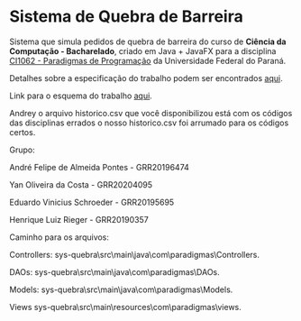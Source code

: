 # Sistema de Quebra de Barreira

Sistema que simula pedidos de quebra de barreira do curso de **Ciência da Computação - Bacharelado**, criado em Java + JavaFX para a disciplina [CI1062 - Paradigmas de Programação](https://www.inf.ufpr.br/andrey/ci062/) da Universidade Federal do Paraná.

Detalhes sobre a especificação do trabalho podem ser encontrados [aqui](https://www.inf.ufpr.br/andrey/ci062/trabalho_ci062_2019_2.pdf).


Link para o esquema do trabalho [aqui](https://imageup.me/ga).

Andrey o arquivo historico.csv que você disponibilizou está com os códigos das disciplinas errados o nosso historico.csv foi arrumado para os códigos certos.

Grupo:

André Felipe de Almeida Pontes - GRR20196474

Yan Oliveira da Costa - GRR20204095

Eduardo Vinicius Schroeder - GRR20195695

Henrique Luiz Rieger - GRR20190357


Caminho para os arquivos:

Controllers: sys-quebra\src\main\java\com\paradigmas\Controllers.

DAOs:  sys-quebra\src\main\java\com\paradigmas\DAOs.

Models: sys-quebra\src\main\java\com\paradigmas\Models.

Views sys-quebra\src\main\resources\com\paradigmas\views.
